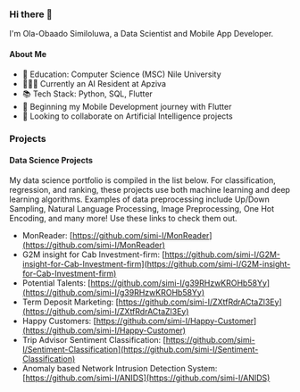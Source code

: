 ### Hi there 👋

I'm Ola-Obaado Similoluwa, a Data Scientist and Mobile App Developer.

#### About Me
- 📖 Education: Computer Science (MSC) Nile University
- 👷🏻‍♂️ Currently an AI Resident at Apziva
- 📚 Tech Stack: Python, SQL, Flutter
- 🌱 Beginning my Mobile Development journey with Flutter
- 👯 Looking to collaborate on Artificial Intelligence projects

### Projects

#### Data Science Projects

My data science portfolio is compiled in the list below. For classification, regression, and ranking, these projects use both machine learning and deep learning algorithms. Examples of data preprocessing include Up/Down Sampling, Natural Language Processing, Image Preprocessing, One Hot Encoding, and many more! Use these links to check them out.

- MonReader: [https://github.com/simi-I/MonReader](https://github.com/simi-I/MonReader)
- G2M insight for Cab Investment-firm: [https://github.com/simi-I/G2M-insight-for-Cab-Investment-firm](https://github.com/simi-I/G2M-insight-for-Cab-Investment-firm)
- Potential Talents: [https://github.com/simi-I/g39RHzwKROHb58Yy](https://github.com/simi-I/g39RHzwKROHb58Yy)
- Term Deposit Marketing: [https://github.com/simi-I/ZXtfRdrACtaZl3Ey](https://github.com/simi-I/ZXtfRdrACtaZl3Ey)
- Happy Customers: [https://github.com/simi-I/Happy-Customer](https://github.com/simi-I/Happy-Customer)
- Trip Advisor Sentiment Classification: [https://github.com/simi-I/Sentiment-Classification](https://github.com/simi-I/Sentiment-Classification)
- Anomaly based Network Intrusion Detection System: [https://github.com/simi-I/ANIDS](https://github.com/simi-I/ANIDS)

